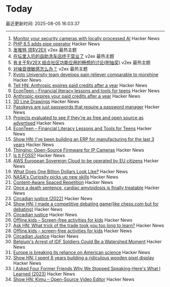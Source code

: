 # Today

最近更新时间: 2025-08-05 16:03:37

--- 
1. [Monitor your security cameras with locally processed AI](https://frigate.video/) Hacker News
2. [PHP 8.5 adds pipe operator](https://thephp.foundation/blog/2025/07/11/php-85-adds-pipe-operator/) Hacker News
3. [发推特 领$V2EX](https://www.v2ex.com/t/1150000) v2ex 最热主题
4. [在坛里入坑的自助洗车店终于营业了](https://www.v2ex.com/t/1149991) v2ex 最热主题
5. [有关于$V2EX 结合社区功能应用的畅想的讨论(附抽奖)](https://www.v2ex.com/t/1149962) v2ex 最热主题
6. [对噪音很敏感怎么办？](https://www.v2ex.com/t/1149955) v2ex 最热主题
7. [Kyoto University team develops pain reliever comparable to morphine](https://www.japantimes.co.jp/news/2025/08/05/japan/japan-new-painkiller-comparable-to-morphine/) Hacker News
8. [Tell HN: Anthropic expires paid credits after a year](https://news.ycombinator.com/item?id=44793446) Hacker News
9. [EconTeen – Financial literacy lessons and tools for teens](https://econteen.com/) Hacker News
10. [Anthropic expires your paid credits after a year](https://news.ycombinator.com/item?id=44793446) Hacker News
11. [3D Line Drawings](https://amritkwatra.com/experiments/3d-line-drawings) Hacker News
12. [Passkeys are just passwords that require a password manager](https://danfabulich.medium.com/passkeys-are-just-passwords-that-require-a-password-manager-ebb7f2fdcadf) Hacker News
13. [Projects evaluated to see if they're as free and open source as advertised](https://isitreallyfoss.com/) Hacker News
14. [EconTeen – Financial Literacy Lessons and Tools for Teens](https://econteen.com/) Hacker News
15. [Show HN: I've been building an ERP for manufacturing for the last 3 years](https://github.com/crbnos/carbon) Hacker News
16. [Thingino: Open-Source Firmware for IP Cameras](https://thingino.com/) Hacker News
17. [Is It FOSS?](https://isitreallyfoss.com/) Hacker News
18. [AWS European Sovereign Cloud to be operated by EU citizens](https://www.aboutamazon.eu/news/aws/aws-european-sovereign-cloud-to-be-operated-by-eu-citizens) Hacker News
19. [What Does One Billion Dollars Look Like?](https://whatdoesonebilliondollarslooklike.website/) Hacker News
20. [NASA's Curiosity picks up new skills](https://www.jpl.nasa.gov/news/marking-13-years-on-mars-nasas-curiosity-picks-up-new-skills/) Hacker News
21. [Content-Aware Spaced Repetition](https://www.giacomoran.com/blog/content-aware-sr/) Hacker News
22. [Once a death sentence, cardiac amyloidosis is finally treatable](https://www.nytimes.com/2025/08/04/well/cardiac-amyloidosis.html) Hacker News
23. [Circadian justice (2022)](https://eprints.lse.ac.uk/112431/) Hacker News
24. [Show HN: I made a competitive debating game(like chess.com but for debating)](https://crs-prod-rankeddebate-l4dnggfaca-nn.a.run.app/) Hacker News
25. [Circadian justice](https://eprints.lse.ac.uk/112431/) Hacker News
26. [Offline.kids – Screen-free activities for kids](https://offline.kids/) Hacker News
27. [Ask HN: What trick of the trade took you too long to learn?](https://news.ycombinator.com/item?id=44789068) Hacker News
28. [Offline.kids – screen-free activities for kids](https://offline.kids/) Hacker News
29. [Circadian Justice](https://eprints.lse.ac.uk/112431/) Hacker News
30. [Belgium's Arrest of IDF Soldiers Could Be a Watershed Moment](https://jacobin.com/2025/08/belgium-israeli-soldiers-arrest-gaza) Hacker News
31. [Europe is breaking its reliance on American science](https://www.reuters.com/sustainability/climate-energy/europe-is-breaking-its-reliance-american-science-2025-08-01/) Hacker News
32. [Show HN: I spent 6 years building a ridiculous wooden pixel display](https://benholmen.com/blog/kilopixel/) Hacker News
33. [I Asked Four Former Friends Why We Stopped Speaking-Here's What I Learned (2023)](https://www.vogue.com/article/reconnecting-with-ex-friends) Hacker News
34. [Show HN: Kimu – Open-Source Video Editor](https://www.trykimu.com/) Hacker News
